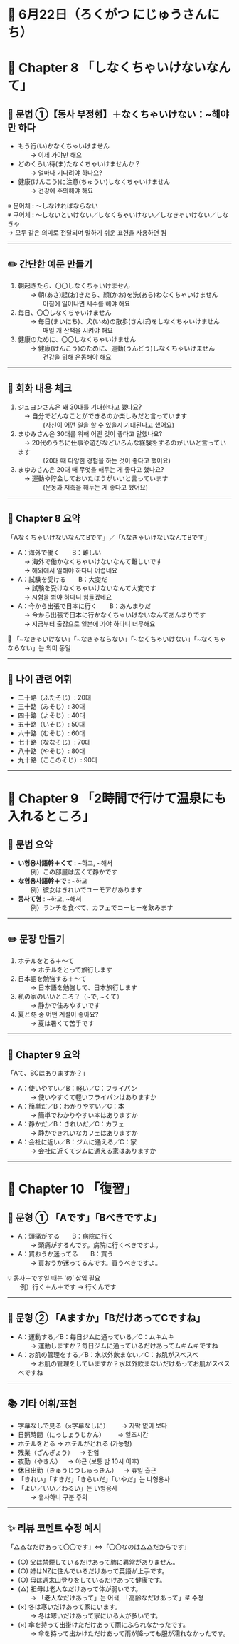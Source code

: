 # 📆 6月22日（ろくがつ にじゅうさんにち）

# 📘 Chapter 8 「しなくちゃいけないなんて」

## 📌 문법 ①【동사 부정형】＋なくちゃいけない：~해야만 하다  
- もう行(い)かなくちゃいけません  
  → 이제 가야만 해요  
- どのくらい待(ま)たなくちゃいけませんか？  
  → 얼마나 기다려야 하나요?  
- 健康(けんこう)に注意(ちゅうい)しなくちゃいけません  
  → 건강에 주의해야 해요  

※ 문어체 : ～しなければならない  
※ 구어체 : ～しないといけない／しなくちゃいけない／しなきゃいけない／しなきゃ  
→ 모두 같은 의미로 전달되며 말하기 쉬운 표현을 사용하면 됨

---

## ✏️ 간단한 예문 만들기
1. 朝起きたら、〇〇しなくちゃいけません  
  → 朝(あさ)起(お)きたら、顔(かお)を洗(あら)わなくちゃいけません  
    아침에 일어나면 세수를 해야 해요  
2. 毎日、〇〇しなくちゃいけません  
  → 毎日(まいにち)、犬(いぬ)の散歩(さんぽ)をしなくちゃいけません  
    매일 개 산책을 시켜야 해요  
3. 健康のために、〇〇しなくちゃいけません  
  → 健康(けんこう)のために、運動(うんどう)しなくちゃいけません  
    건강을 위해 운동해야 해요  

---

## 💬 회화 내용 체크  
1. ジュヨンさん은 왜 30대를 기대한다고 했나요?  
 → 自分でどんなことができるのか楽しみだと言っています  
    (자신이 어떤 일을 할 수 있을지 기대된다고 했어요)  
2. まゆみさん은 30대를 위해 어떤 것이 좋다고 말했나요?  
 → 20代のうちに仕事や遊びなどいろんな経験をするのがいいと言っています  
    (20대 때 다양한 경험을 하는 것이 좋다고 했어요)  
3. まゆみさん은 20대 때 무엇을 해두는 게 좋다고 했나요?  
 → 運動や貯金しておいたほうがいいと言っています  
    (운동과 저축을 해두는 게 좋다고 했어요)  

---

## 🧾 Chapter 8 요약  
「AなくちゃいけないなんてBです」／「AなきゃいけないなんてBです」  
- A：海外で働く  B：難しい  
 → 海外で働かなくちゃいけないなんて難しいです  
 → 해외에서 일해야 하다니 어렵네요  
- A：試験を受ける  B：大変だ  
 → 試験を受けなくちゃいけないなんて大変です  
 → 시험을 봐야 하다니 힘들겠네요  
- A：今から出張で日本に行く  B：あんまりだ  
 → 今から出張で日本に行かなくちゃいけないなんてあんまりです  
 → 지금부터 출장으로 일본에 가야 하다니 너무해요  

📌 「~なきゃいけない」「~なきゃならない」「~なくちゃいけない」「~なくちゃならない」는 의미 동일

---

## 🧠 나이 관련 어휘  
- 二十路（ふたそじ）: 20대  
- 三十路（みそじ）: 30대  
- 四十路（よそじ）: 40대  
- 五十路（いそじ）: 50대  
- 六十路（むそじ）: 60대  
- 七十路（ななそじ）: 70대  
- 八十路（やそじ）: 80대  
- 九十路（ここのそじ）: 90대  

---

# 📘 Chapter 9 「2時間で行けて温泉にも入れるところ」

## 📌 문법 요약  
- **い형용사語幹＋くて** : ~하고, ~해서  
  例）この部屋は広くて静かです  
- **な형용사語幹＋で** : ~하고  
  例）彼女はきれいでユーモアがあります  
- **동사て형** : ~하고, ~해서  
  例）ランチを食べて、カフェでコーヒーを飲みます  

---

## ✏️ 문장 만들기  
1. ホテルをとる＋～て  
  → ホテルをとって旅行します  
2. 日本語を勉強する＋～て  
  → 日本語を勉強して、日本旅行します  
3. 私の家のいいところ？（~で, ~くて）  
  → 静かで住みやすいです  
4. 夏と冬 중 어떤 계절이 좋아요?  
  → 夏は暑くて苦手です  

---

## 🧾 Chapter 9 요약  
「Aて、BCはありますか？」  
- A：使いやすい／B：軽い／C：フライパン  
  → 使いやすくて軽いフライパンはありますか  
- A：簡単だ／B：わかりやすい／C：本  
  → 簡単でわかりやすい本はありますか  
- A：静かだ／B：きれいだ／C：カフェ  
  → 静かできれいなカフェはありますか  
- A：会社に近い／B：ジムに通える／C：家  
  → 会社に近くてジムに通える家はありますか  

---

# 📘 Chapter 10 「復習」

## 📌 문형 ① 「Aです」「Bべきですよ」  
- A：頭痛がする  B：病院に行く  
  → 頭痛がするんです。病院に行くべきですよ。  
- A：買おうか迷ってる  B：買う  
  → 買おうか迷ってるんです。買うべきですよ。  

💡 동사＋です일 때는 ‘の’ 삽입 필요  
  例）行く＋ん＋です → 行くんです

---

## 📌 문형 ② 「Aますか」「BだけあってCですね」  
- A：運動する／B：毎日ジムに通っている／C：ムキムキ  
  → 運動しますか？毎日ジムに通っているだけあってムキムキですね  
- A：お肌の管理をする／B：水以外飲まない／C：お肌がスベスベ  
  → お肌の管理をしていますか？水以外飲まないだけあってお肌がスベスベですね  

---

## 📚 기타 어휘/표현  
- 字幕なしで見る（×字幕なしに）  → 자막 없이 보다  
- 日照時間（にっしょうじかん）  → 일조시간  
- ホテルをとる → ホテルがとれる (가능형)  
- 残業（ざんぎょう） → 잔업  
- 夜勤（やきん） → 야근 (보통 밤 10시 이후)  
- 休日出勤（きゅうじつしゅっきん） → 휴일 출근  
- 「きれい」「すきだ」「きらいだ」「いやだ」는 나형용사  
- 「よい／いい／わるい」는 い형용사  
  → 유사하니 구분 주의

---

## ✨ 리뷰 코멘트 수정 예시  
「△△なだけあって〇〇です」⇔「〇〇なのは△△だからです」  
- (○) 父は禁煙しているだけあって肺に異常がありません。  
- (○) 姉はNZに住んでいるだけあって英語が上手です。  
- (○) 母は週末山登りをしているだけあって健康です。  
- (△) 祖母は老人なだけあって体が弱いです。  
  → 「老人なだけあって」는 어색, 「高齢なだけあって」로 수정  
- (×) 冬は寒いだけあって家にいます。  
  → 冬は寒いだけあって家にいる人が多いです。  
- (×) 傘を持って出掛けただけあって雨にふられなかったです。  
  → 傘を持って出かけただけあって雨が降っても服が濡れなかったです。

